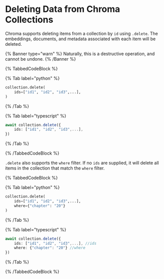 # Deleting Data from Chroma Collections

Chroma supports deleting items from a collection by `id` using `.delete`. The embeddings, documents, and metadata associated with each item will be deleted.

{% Banner type="warn" %}
Naturally, this is a destructive operation, and cannot be undone.
{% /Banner %}

{% TabbedCodeBlock %}

{% Tab label="python" %}
```python
collection.delete(
    ids=["id1", "id2", "id3",...],
)
```
{% /Tab %}

{% Tab label="typescript" %}
```typescript
await collection.delete({
    ids: ["id1", "id2", "id3",...],
})
```
{% /Tab %}

{% /TabbedCodeBlock %}

`.delete` also supports the `where` filter. If no `ids` are supplied, it will delete all items in the collection that match the `where` filter.

{% TabbedCodeBlock %}

{% Tab label="python" %}
```python
collection.delete(
    ids=["id1", "id2", "id3",...],
	where={"chapter": "20"}
)
```
{% /Tab %}

{% Tab label="typescript" %}
```typescript
await collection.delete({
    ids: ["id1", "id2", "id3",...], //ids
    where: {"chapter": "20"} //where
})
```
{% /Tab %}

{% /TabbedCodeBlock %}